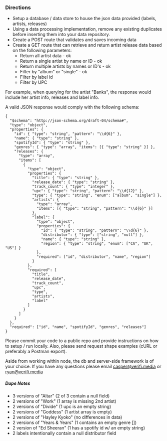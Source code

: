 ### Directions
- Setup a database / data store to house the json data provided (labels, artists, releases) 
- Using a data processing implementation, remove any existing duplicates before inserting them into your data repository.
- Create a POST route that validates and saves incoming data 
- Create a GET route that can retrieve and return artist release data based on the following parameters:
    - Return all artist data - ok
    - Return a single artist by name or ID - ok
    - Return multiple artists by names or ID's - ok
    - Filter by "album" or "single" - ok
    - Filter by label id
    - Filter by UPC

For example, when querying for the artist "Banks", the response would include her artist info, releases and label info.

A valid JSON response would comply with the following schema:
```
{
  "$schema": "http://json-schema.org/draft-04/schema#",
  "type": "object",
  "properties": {
    "id": { "type": "string", "pattern": "\\d{6}" },
    "name": { "type": "string" },
    "spotifyId": { "type": "string" },
    "genres": { "type": "array", "items": [{ "type": "string" }] },
    "releases": {
      "type": "array",
      "items": [
        {
          "type": "object",
          "properties": {
            "title": { "type": "string" },
            "release_date": { "type": "string" },
            "track_count": { "type": "integer" },
            "upc": { "type": "string", "pattern": "\\d{12}" },
            "type": { "type": "string", "enum": ["album", "single"] },
            "artists": {
              "type": "array",
              "items": [{ "type": "string", "pattern": "\\d{6}" }]
            },
            "label": {
              "type": "object",
              "properties": {
                "id": { "type": "string", "pattern": "\\d{6}" },
                "distributor": { "type": ["string", "null"] },
                "name": { "type": "string" },
                "region": { "type": "string", "enum": ["CA", "UK", "US"] }
              },
              "required": ["id", "distributor", "name", "region"]
            }
          },
          "required": [
            "title",
            "release_date",
            "track_count",
            "upc",
            "type",
            "artists",
            "label"
          ]
        }
      ]
    }
  },
  "required": ["id", "name", "spotifyId", "genres", "releases"]
}
```

Please commit your code to a public repo and provide instructions on how to setup / run locally. Also, please send request shape examples (cURL or preferably a Postman export). 

Aside from working within node, the db and server-side framework is of your choice. If you have any questions please email casper@verifi.media or ryan@verifi.media

##### Dupe Notes
- 3 versions of "Altar" (2 of 3 contain a null field)
- 2 versions of "Work" (1 array is missing 2nd artist)
- 2 versions of "Divide" (1 upc is an empty string)
- 2 versions of "Goddess" (1 artist array is empty)
- 2 versions of "Hayley Kyoko" (no differences in data) 
- 2 versions of "Years & Years" (1 contains an empty genre []) 
- 2 version of "Ed Sheeran" (1 has a spotify id w/ an empty string) 
- 2 labels intentionally contain a null distributor field
